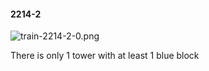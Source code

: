 #### 2214-2
![train-2214-2-0.png](https://github.com/lil-lab/nlvr/raw/master/nlvr/train/images/12/train-2214-2-0.png "train-2214-2-0.png")

There is only 1 tower with at least 1 blue block